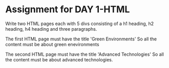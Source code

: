 # Assignment for DAY 1-HTML

Write two HTML pages each with 5 divs consisting of a h1 heading, h2 heading, h4 heading and three paragraphs.

The first HTML page must have the title 'Green Environments'
So all the content must be about green enevironments


The second HTML page must have the title 'Advanced Technologies'
So all the content must be about advanced technologies.

